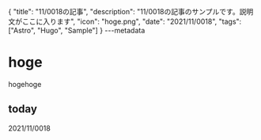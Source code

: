 {
  "title": "11/0018の記事",
  "description": "11/0018の記事のサンプルです。説明文がここに入ります",
  "icon": "hoge.png",
  "date": "2021/11/0018",
  "tags": ["Astro", "Hugo", "Sample"]
}
---metadata

# hoge
hogehoge

## today
2021/11/0018